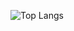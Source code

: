 ![Top Langs](https://github-readme-stats.vercel.app/api/top-langs/?username=rafael-uchoa&layout=compact&theme=github_dark)
